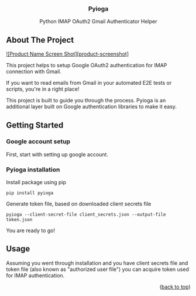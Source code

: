 <div id="top"></div>



<!-- 
<br />
<div align="center">
  <a href="https://github.com/github_username/repo_name">
    <img src="images/logo.png" alt="Logo" width="80" height="80">
  </a>
  -->

<h3 align="center">Pyioga</h3>

  <p align="center">
    Python IMAP OAuth2 Gmail Authenticator Helper
  </p>
</div>

<!-- ABOUT THE PROJECT -->
## About The Project

[![Product Name Screen Shot][product-screenshot]](https://example.com)

This project helps to setup Google OAuth2 authentication for IMAP connection with Gmail.

If you want to read emails from Gmail in your automated E2E tests or scripts, you're in a right place!

This project is built to guide you through the process. Pyioga is an additional layer built on Google authentication libraries to make it easy.


## Getting Started

### Google account setup

First, start with setting up google account.

### Pyioga installation

Install package using pip

```
pip install pyioga
```

Generate token file, based on downloaded client secrets file

```
pyioga --client-secret-file client_secrets.json --output-file token.json
```

You are ready to go!

## Usage

Assuming you went through installation and you have client secrets file and token file (also known as "authorized user file") you can acquire token used for IMAP authentication.


<p align="right">(<a href="#top">back to top</a>)</p>